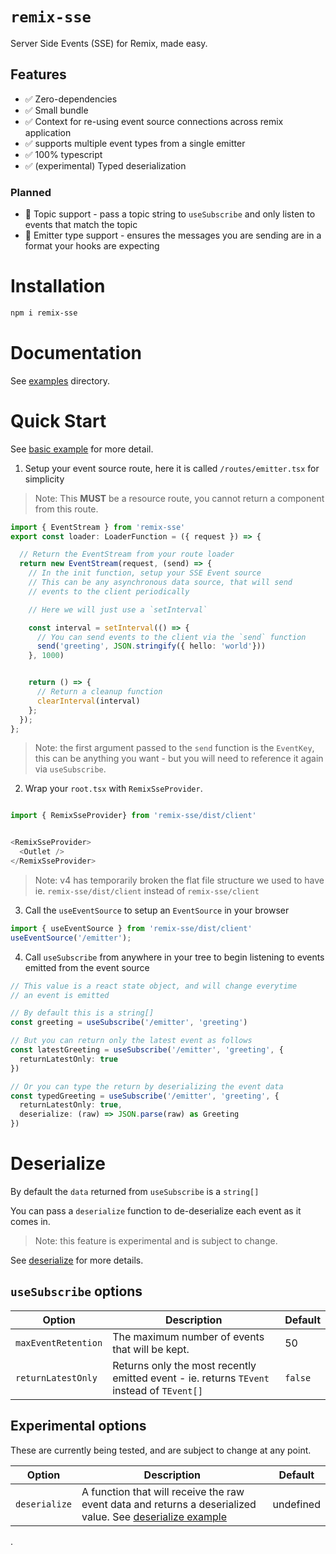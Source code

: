 # `remix-sse`

Server Side Events (SSE) for Remix, made easy.


## Features

- ✅ Zero-dependencies
- ✅ Small bundle
- ✅ Context for re-using event source connections across remix application
- ✅ supports multiple event types from a single emitter
- ✅ 100% typescript
- ✅ (experimental) Typed deserialization

### Planned

- 👷 Topic support - pass a topic string to `useSubscribe` and only listen to events that match the topic
- 👷 Emitter type support - ensures the messages you are sending are in a format your hooks are expecting

# Installation

```sh
npm i remix-sse
```

# Documentation

See [examples](/examples/) directory.

# Quick Start

See [basic example](/examples/basic/README.md) for more detail.

1. Setup your event source route, here it is called `/routes/emitter.tsx` for simplicity

> Note: This **MUST** be a resource route, you cannot return a component from this route.

```.ts
import { EventStream } from 'remix-sse'
export const loader: LoaderFunction = ({ request }) => {

  // Return the EventStream from your route loader
  return new EventStream(request, (send) => {
    // In the init function, setup your SSE Event source
    // This can be any asynchronous data source, that will send
    // events to the client periodically

    // Here we will just use a `setInterval`

    const interval = setInterval(() => {
      // You can send events to the client via the `send` function
      send('greeting', JSON.stringify({ hello: 'world'}))
    }, 1000)


    return () => {
      // Return a cleanup function
      clearInterval(interval)
    };
  });
};
```

> Note: the first argument passed to the `send` function is the `EventKey`, this can be
> anything you want - but you will need to reference it again via `useSubscribe`.

2. Wrap your `root.tsx` with `RemixSseProvider`.

```.ts

import { RemixSseProvider} from 'remix-sse/dist/client'


<RemixSseProvider>
  <Outlet />
</RemixSseProvider>
```

> Note: v4 has temporarily broken the flat file structure we used to have ie. `remix-sse/dist/client` instead of `remix-sse/client`

3. Call the `useEventSource` to setup an `EventSource` in your browser

```.ts
import { useEventSource } from 'remix-sse/dist/client'
useEventSource('/emitter');

```

4. Call `useSubscribe` from anywhere in your tree to begin listening to events emitted from the event source

```.ts
// This value is a react state object, and will change everytime
// an event is emitted

// By default this is a string[]
const greeting = useSubscribe('/emitter', 'greeting')

// But you can return only the latest event as follows
const latestGreeting = useSubscribe('/emitter', 'greeting', {
  returnLatestOnly: true
})

// Or you can type the return by deserializing the event data
const typedGreeting = useSubscribe('/emitter', 'greeting', {
  returnLatestOnly: true,
  deserialize: (raw) => JSON.parse(raw) as Greeting
})

```

# Deserialize

By default the `data` returned from `useSubscribe` is a `string[]`

You can pass a `deserialize` function to de-deserialize each event as it comes in.

> Note: this feature is experimental and is subject to change.

See [deserialize](/examples/deserialize/) for more details.

## `useSubscribe` options

| Option              | Description                                                                               | Default |
| ------------------- | ----------------------------------------------------------------------------------------- | ------- |
| `maxEventRetention` | The maximum number of events that will be kept.                                           | 50      |
| `returnLatestOnly`  | Returns only the most recently emitted event - ie. returns `TEvent` instead of `TEvent[]` | `false` |

## Experimental options

These are currently being tested, and are subject to change at any point.

| Option        | Description                                                                                                                        | Default   |
| ------------- | ---------------------------------------------------------------------------------------------------------------------------------- | --------- |
| `deserialize` | A function that will receive the raw event data and returns a deserialized value. See [deserialize example](/examples/deserialize) | undefined |

.

